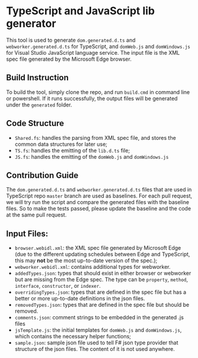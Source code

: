 # TypeScript and JavaScript lib generator
This tool is used to generate `dom.generated.d.ts` and `webworker.generated.d.ts` for TypeScript, and `domWeb.js` and `domWindows.js` for Visual Studio JavaScript language service. The input file is the XML spec file generated by the Microsoft Edge browser.

## Build Instruction
To build the tool, simply clone the repo, and run `build.cmd` in command line or powershell. If it runs successfully, the output files will be generated under the `generated` folder.

## Code Structure
- `Shared.fs`: handles the parsing from XML spec file, and stores the common data structures for later use;
- `TS.fs`: handles the emitting of the `lib.d.ts` file;
- `JS.fs`: handles the emitting of the `domWeb.js` and `domWindows.js`

## Contribution Guide
The `dom.generated.d.ts` and `webworker.generated.d.ts` files that are used in TypeScript repo `master` branch are used as baselines. For each pull request, we will try run the script and compare the generated files with the baseline files. So to make the tests passed, please update the baseline and the code at the same pull request. 

## Input Files:
- `browser.webidl.xml`: the XML spec file generated by Microsoft Edge (due to the different updating schedules between Edge and TypeScript, this may **not** be the most up-to-date version of the spec.);
- `webworker.webidl.xml`: contains additional types for webworker.
- `addedTypes.json`: types that should exist in either browser or webworker but are missing from the Edge spec. The type can be `property`, `method`, `interface`, `constructor`, or `indexer`.
- `overridingTypes.json`: types that are defined in the spec file but has a better or more up-to-date definitions in the json files.
- `removedTypes.json`: types that are defined in the spec file but should be removed.
- `comments.json`: comment strings to be embedded in the generated .js files
- `jsTemplate.js`: the initial templates for `domWeb.js` and `domWindows.js`, which contains the necessary helper functions;
- `sample.json`: sample json file used to tell F# json type provider that structure of the json files. The content of it is not used anywhere.
